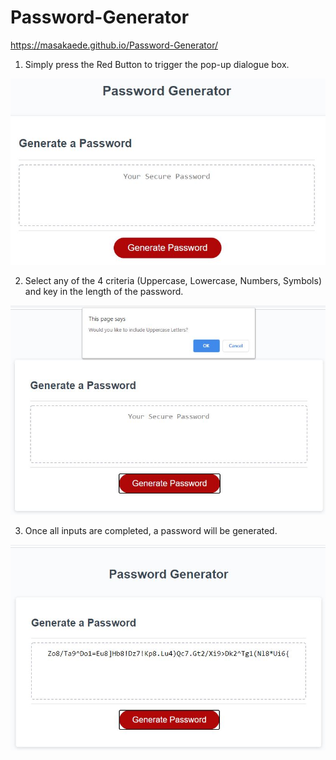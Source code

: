 # Password-Generator

https://masakaede.github.io/Password-Generator/

1. Simply press the Red Button to trigger the pop-up dialogue box.
<img src="img/password-generator-1.JPG" alt="password-generator-1">

2. Select any of the 4 criteria (Uppercase, Lowercase, Numbers, Symbols) and key in the length of the password.
<img src="img/password-generator-2.JPG" alt="password-generator-2">

3. Once all inputs are completed, a password will be generated.
<img src="img/password-generator-3.JPG" alt="password-generator-3">
